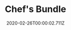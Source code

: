 ---
templateKey: blog-post
featuredpost: false
date: 2020-02-26T00:00:02.711Z
featuredimage: /img/Chef's_Bundle.png
title: Chef's Bundle
description: Bulletin Board
count: 4 out of 4
reward: Pink Cake (3)
tags:
  - Maple Syrup
  - Fiddlehead Fern
  - Truffle
  - Poppy
  - Maki Roll
  - Fried Egg
  - bundle
  - Bulletin Board
---